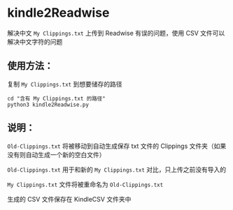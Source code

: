# kindle2Readwise

解决中文 `My Clippings.txt` 上传到 Readwise 有误的问题，使用 CSV 文件可以解决中文字符的问题


## 使用方法：

复制 `My Clippings.txt` 到想要储存的路径
```
cd "含有 My Clippings.txt 的路径"
python3 kindle2Readwise.py
```

## 说明：
`Old-Clippings.txt` 将被移动到自动生成保存 txt 文件的 Clippings 文件夹（如果没有则自动生成一个新的空白文件）

`Old-Clippings.txt` 用于和新的 `My Clippings.txt` 对比，只上传之前没有导入的

`My Clippings.txt` 文件将被重命名为 `Old-Clippings.txt`

生成的 CSV 文件保存在 KindleCSV 文件夹中
